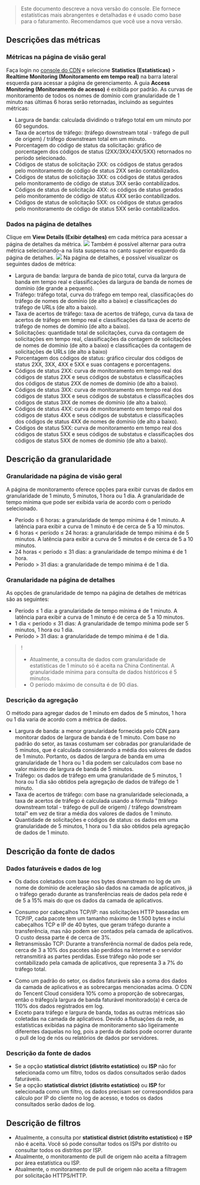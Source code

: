 >Este documento descreve a nova versão do console. Ele fornece estatísticas mais abrangentes e detalhadas e é usado como base para o faturamento. Recomendamos que você use a nova versão.
## Descrições das métricas
### Métricas na página de visão geral
Faça login no [console do CDN](https://console.cloud.tencent.com/cdn) e selecione **Statistics (Estatísticas)** > **Realtime Monitoring (Monitoramento em tempo real)** na barra lateral esquerda para acessar a página de gerenciamento. A guia **Access Monitoring (Monitoramento de acesso)** é exibida por padrão. As curvas de monitoramento de todos os nomes de domínio com granularidade de 1 minuto nas últimas 6 horas serão retornadas, incluindo as seguintes métricas:
+ Largura de banda: calculada dividindo o tráfego total em um minuto por 60 segundos.
+ Taxa de acertos de tráfego: (tráfego downstream total - tráfego de pull de origem) / tráfego downstream total em um minuto.
+ Porcentagem do código de status da solicitação: gráfico de porcentagem dos códigos de status (2XX/3XX/4XX/5XX) retornados no período selecionado.
+ Códigos de status de solicitação 2XX: os códigos de status gerados pelo monitoramento de código de status 2XX serão contabilizados.
+ Códigos de status de solicitação 3XX: os códigos de status gerados pelo monitoramento de código de status 3XX serão contabilizados.
+ Códigos de status de solicitação 4XX: os códigos de status gerados pelo monitoramento de código de status 4XX serão contabilizados.
+ Códigos de status de solicitação 5XX: os códigos de status gerados pelo monitoramento de código de status 5XX serão contabilizados.

### Dados na página de detalhes
Clique em **View Details (Exibir detalhes)** em cada métrica para acessar a página de detalhes da métrica.
![](https://main.qcloudimg.com/raw/3aae6ee3d47dadae74ca59667b6d7310.png)
Também é possível alternar para outra métrica selecionando-a na lista suspensa no canto superior esquerdo da página de detalhes.
![](https://main.qcloudimg.com/raw/5262321ca413e2a24274a0d0fe086263.png)
Na página de detalhes, é possível visualizar os seguintes dados de métrica:
+ Largura de banda: largura de banda de pico total, curva da largura de banda em tempo real e classificações da largura de banda de nomes de domínio (de grande a pequeno).
+ Tráfego: tráfego total, curva do tráfego em tempo real, classificações do tráfego de nomes de domínio (de alto a baixo) e classificações do tráfego de URLs (de alto a baixo).
+ Taxa de acertos de tráfego: taxa de acertos de tráfego, curva da taxa de acertos de tráfego em tempo real e classificações da taxa de acerto de tráfego de nomes de domínio (de alto a baixo).
+ Solicitações: quantidade total de solicitações, curva da contagem de solicitações em tempo real, classificações da contagem de solicitações de nomes de domínio (de alto a baixo) e classificações da contagem de solicitações de URLs (de alto a baixo)
+ Porcentagem dos códigos de status: gráfico circular dos códigos de status 2XX, 3XX, 4XX e 5XX e suas contagens e porcentagens.
+ Códigos de status 2XX: curva de monitoramento em tempo real dos códigos de status 2XX e seus códigos de substatus e classificações dos códigos de status 2XX de nomes de domínio (de alto a baixo).
+ Códigos de status 3XX: curva de monitoramento em tempo real dos códigos de status 3XX e seus códigos de substatus e classificações dos códigos de status 3XX de nomes de domínio (de alto a baixo).
+ Códigos de status 4XX: curva de monitoramento em tempo real dos códigos de status 4XX e seus códigos de substatus e classificações dos códigos de status 4XX de nomes de domínio (de alto a baixo).
+ Códigos de status 5XX: curva de monitoramento em tempo real dos códigos de status 5XX e seus códigos de substatus e classificações dos códigos de status 5XX de nomes de domínio (de alto a baixo).


## Descrição da granularidade
### Granularidade na página de visão geral
A página de monitoramento oferece opções para exibir curvas de dados em granularidade de 1 minuto, 5 minutos, 1 hora ou 1 dia. A granularidade de tempo mínima que pode ser exibida varia de acordo com o período selecionado.
+ Período ≤ 6 horas: a granularidade de tempo mínima é de 1 minuto. A latência para exibir a curva de 1 minuto é de cerca de 5 a 10 minutos.
+ 6 horas < período ≤ 24 horas: a granularidade de tempo mínima é de 5 minutos. A latência para exibir a curva de 5 minutos é de cerca de 5 a 10 minutos.
+ 24 horas < período ≤ 31 dias: a granularidade de tempo mínima é de 1 hora.
+ Período > 31 dias: a granularidade de tempo mínima é de 1 dia.


### Granularidade na página de detalhes
As opções de granularidade de tempo na página de detalhes de métricas são as seguintes:
+ Período ≤ 1 dia: a granularidade de tempo mínima é de 1 minuto. A latência para exibir a curva de 1 minuto é de cerca de 5 a 10 minutos.
+ 1 dia < período ≤ 31 dias: A granularidade de tempo mínima pode ser 5 minutos, 1 hora ou 1 dia.
+ Período > 31 dias: a granularidade de tempo mínima é de 1 dia.

>!
>- Atualmente, a consulta de dados com granularidade de estatísticas de 1 minuto só é aceita na China Continental. A granularidade mínima para consulta de dados históricos é 5 minutos.
>- O período máximo de consulta é de 90 dias.


### Descrição da agregação
O método para agregar dados de 1 minuto em dados de 5 minutos, 1 hora ou 1 dia varia de acordo com a métrica de dados.
+ Largura de banda: a menor granularidade fornecida pelo CDN para monitorar dados de largura de banda é de 1 minuto. Com base no padrão do setor, as taxas costumam ser cobradas por granularidade de 5 minutos, que é calculada considerando a média dos valores de dados de 1 minuto. Portanto, os dados de largura de banda em uma granularidade de 1 hora ou 1 dia podem ser calculados com base no valor máximo de largura de banda de 5 minutos.
+ Tráfego: os dados de tráfego em uma granularidade de 5 minutos, 1 hora ou 1 dia são obtidos pela agregação de dados de tráfego de 1 minuto.
+ Taxa de acertos de tráfego: com base na granularidade selecionada, a taxa de acertos de tráfego é calculada usando a fórmula "(tráfego downstream total - tráfego de pull de origem) / tráfego downstream total" em vez de tirar a média dos valores de dados de 1 minuto.
+ Quantidade de solicitações e códigos de status: os dados em uma granularidade de 5 minutos, 1 hora ou 1 dia são obtidos pela agregação de dados de 1 minuto.


## Descrição da fonte de dados
### Dados faturáveis e dados de log
- Os dados coletados com base nos bytes downstream no log de um nome de domínio de aceleração são dados na camada de aplicativos, já o tráfego gerado durante as transferências reais de dados pela rede é de 5 a 15% mais do que os dados da camada de aplicativos.
 + Consumo por cabeçalhos TCP/IP: nas solicitações HTTP baseadas em TCP/IP, cada pacote tem um tamanho máximo de 1.500 bytes e inclui cabeçalhos TCP e IP de 40 bytes, que geram tráfego durante a transferência, mas não podem ser contados pela camada de aplicativos. O custo dessa parte é de cerca de 3%.
 + Retransmissão TCP: Durante a transferência normal de dados pela rede, cerca de 3 a 10% dos pacotes são perdidos na Internet e o servidor retransmitirá as partes perdidas. Esse tráfego não pode ser contabilizado pela camada de aplicativos, que representa 3 a 7% do tráfego total.
- Como um padrão do setor, os dados faturáveis são a soma dos dados da camada de aplicativos e as sobrecargas mencionadas acima. O CDN do Tencent Cloud considera 10% como a proporção de sobrecargas, então o tráfego/a largura de banda faturável monitorado(a) é cerca de 110% dos dados registrados em log.
- Exceto para tráfego e largura de banda, todas as outras métricas são coletadas na camada de aplicativos. Devido a flutuações da rede, as estatísticas exibidas na página de monitoramento são ligeiramente diferentes daquelas no log, pois a perda de dados pode ocorrer durante o pull de log de nós ou relatórios de dados por servidores.

### Descrição da fonte de dados
+ Se a opção **statistical district (distrito estatístico)** ou **ISP** não for selecionada como um filtro, todos os dados consultados serão dados faturáveis.
+ Se a opção **statistical district (distrito estatístico)** ou **ISP** for selecionada como um filtro, os dados precisam ser correspondidos para cálculo por IP do cliente no log de acesso, e todos os dados consultados serão dados de log.

## Descrição de filtros
+ Atualmente, a consulta por **statistical district (distrito estatístico)** e **ISP** não é aceita. Você só pode consultar todos os ISPs por distrito ou consultar todos os distritos por ISP.
+ Atualmente, o monitoramento de pull de origem não aceita a filtragem por área estatística ou ISP.
+ Atualmente, o monitoramento de pull de origem não aceita a filtragem por solicitação HTTPS/HTTP.




